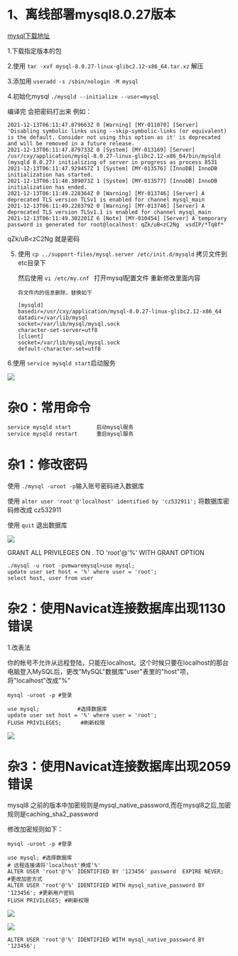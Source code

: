 # 1、离线部署mysql8.0.27版本

[mysql下载地址](https://downloads.mysql.com/archives/community/)

1.下载指定版本的包

2.使用  `tar -xvf mysql-8.0.27-linux-glibc2.12-x86_64.tar.xz` 解压

3.添加用   `useradd -s /sbin/nologin -M mysql `

4.初始化mysql   `./mysqld --initialize --user=mysql`

编译完 会把密码打出来  例如：

```
2021-12-13T06:11:47.879663Z 0 [Warning] [MY-011070] [Server] 'Disabling symbolic links using --skip-symbolic-links (or equivalent) is the default. Consider not using this option as it' is deprecated and will be removed in a future release.
2021-12-13T06:11:47.879733Z 0 [System] [MY-013169] [Server] /usr/cxy/application/mysql-8.0.27-linux-glibc2.12-x86_64/bin/mysqld (mysqld 8.0.27) initializing of server in progress as process 8531
2021-12-13T06:11:47.929457Z 1 [System] [MY-013576] [InnoDB] InnoDB initialization has started.
2021-12-13T06:11:48.389073Z 1 [System] [MY-013577] [InnoDB] InnoDB initialization has ended.
2021-12-13T06:11:49.228364Z 0 [Warning] [MY-013746] [Server] A deprecated TLS version TLSv1 is enabled for channel mysql_main
2021-12-13T06:11:49.228379Z 0 [Warning] [MY-013746] [Server] A deprecated TLS version TLSv1.1 is enabled for channel mysql_main
2021-12-13T06:11:49.302201Z 6 [Note] [MY-010454] [Server] A temporary password is generated for root@localhost: qZk/uB<zC2Ng  vsdIP/*Tq8f*	
```

qZk/uB<zC2Ng  就是密码

5. 使用 `cp ../support-files/mysql.server /etc/init.d/mysqld`   拷贝文件到etc目录下

   然后使用 `vi /etc/my.cnf ` 打开mysql配置文件  重新修改里面内容   

   
   
   ```mysql
   将文件内的信息删除，替换如下
   
   [mysqld]
   basedir=/usr/cxy/application/mysql-8.0.27-linux-glibc2.12-x86_64
   datadir=/var/lib/mysql
   socket=/var/lib/mysql/mysql.sock
   character-set-server=utf8
   [client]
   socket=/var/lib/mysql/mysql.sock
   default-character-set=utf8
   ```

6.使用 `service mysqld start`启动服务

![](https://cdnforspeed.oss-cn-beijing.aliyuncs.com/Img/%E4%B8%AA%E4%BA%BA%E7%AC%94%E8%AE%B0%E5%9B%BE%E7%89%87/20211213153701.png)

# 杂0：常用命令

```js
service mysqld start		启动mysql服务
service mysqld restart		重启mysql服务
```



# 杂1：修改密码

使用 `./mysql -uroot -p`输入账号密码进入数据库

使用 `alter user 'root'@'localhost' identified by 'cz532911';`  将数据库密码修改成 cz532911

使用 `quit`  退出数据库

![](https://cdnforspeed.oss-cn-beijing.aliyuncs.com/Img/%E4%B8%AA%E4%BA%BA%E7%AC%94%E8%AE%B0%E5%9B%BE%E7%89%87/20211213154000.png)



GRANT  ALL  PRIVILEGES  ON  *.*  TO  'root'@'%'  WITH  GRANT  OPTION

```
./mysql -u root -pvmwaremysql>use mysql;
update user set host = '%' where user = 'root';
select host, user from user

```

# 杂2：使用Navicat连接数据库出现1130错误

1.改表法

你的帐号不允许从远程登陆，只能在localhost。这个时候只要在localhost的那台电脑登入MySQL后，更改"MySQL"数据库"user"表里的"host"项，将"localhost"改成"%"

```
mysql -uroot -p #登录

use mysql; 			  #选择数据库
update user set host = '%' where user = 'root';
FLUSH PRIVILEGES; 	   #刷新权限
```

![](https://cdnforspeed.oss-cn-beijing.aliyuncs.com/Img/%E4%B8%AA%E4%BA%BA%E7%AC%94%E8%AE%B0%E5%9B%BE%E7%89%87/20211213162500.png)

# 杂3：使用Navicat连接数据库出现2059错误

mysql8 之前的版本中加密规则是mysql_native_password,而在mysql8之后,加密规则是caching_sha2_password



修改加密规则如下：

```
mysql -uroot -p #登录

use mysql; #选择数据库
# 远程连接请将'localhost'换成'%'
ALTER USER 'root'@'%' IDENTIFIED BY '123456' password  EXPIRE NEVER; 	   #更改加密方式
ALTER USER 'root'@'%' IDENTIFIED WITH mysql_native_password BY '123456'; #更新用户密码
FLUSH PRIVILEGES; #刷新权限
```

![](https://cdnforspeed.oss-cn-beijing.aliyuncs.com/Img/%E4%B8%AA%E4%BA%BA%E7%AC%94%E8%AE%B0%E5%9B%BE%E7%89%87/20211213162300.png)

![](https://cdnforspeed.oss-cn-beijing.aliyuncs.com/Img/%E4%B8%AA%E4%BA%BA%E7%AC%94%E8%AE%B0%E5%9B%BE%E7%89%87/20211213162400.png)

```
ALTER USER 'root'@'%' IDENTIFIED WITH mysql_native_password BY '123456';
```
